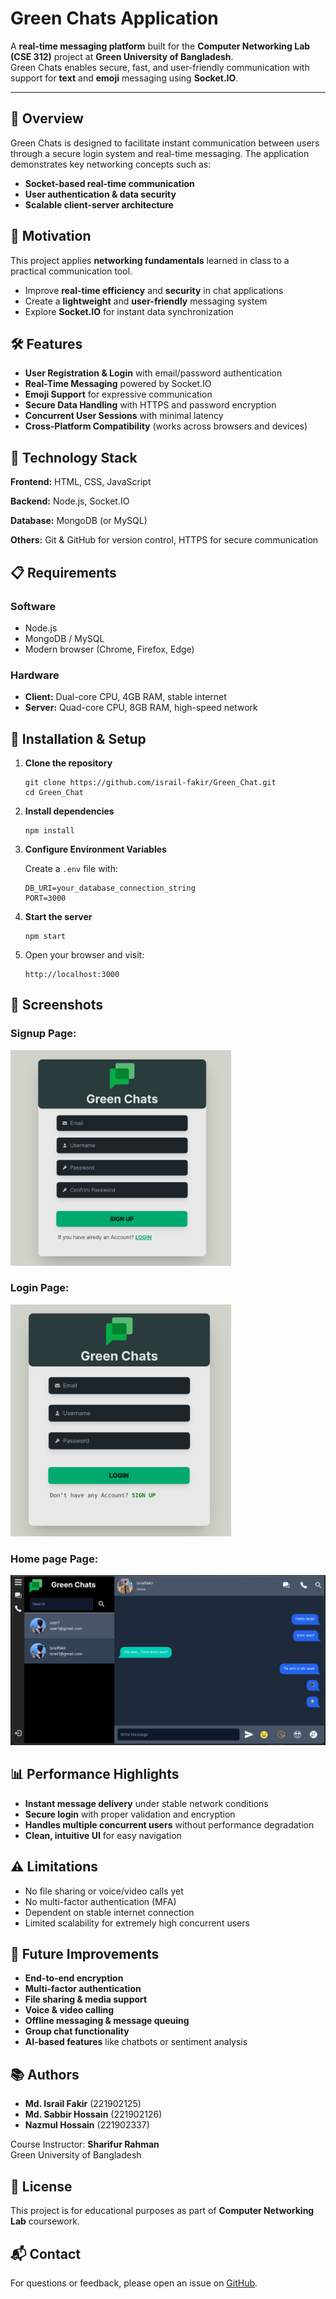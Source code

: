 <div id="green-chats-readme">

  <h1>Green Chats Application</h1>
  <p>
    A <strong>real-time messaging platform</strong> built for the <strong>Computer Networking Lab (CSE 312)</strong> project at
    <strong>Green University of Bangladesh</strong>.<br>
    Green Chats enables secure, fast, and user-friendly communication with support for <strong>text</strong> and <strong>emoji</strong> messaging using <strong>Socket.IO</strong>.
  </p>

  <hr>

  <h2>📌 Overview</h2>
  <p>
    Green Chats is designed to facilitate instant communication between users through a secure login system and real-time messaging.
    The application demonstrates key networking concepts such as:
  </p>
  <ul>
    <li><strong>Socket-based real-time communication</strong></li>
    <li><strong>User authentication &amp; data security</strong></li>
    <li><strong>Scalable client-server architecture</strong></li>
  </ul>

  <h2>🎯 Motivation</h2>
  <p>This project applies <strong>networking fundamentals</strong> learned in class to a practical communication tool.</p>
  <ul>
    <li>Improve <strong>real-time efficiency</strong> and <strong>security</strong> in chat applications</li>
    <li>Create a <strong>lightweight</strong> and <strong>user-friendly</strong> messaging system</li>
    <li>Explore <strong>Socket.IO</strong> for instant data synchronization</li>
  </ul>

  <h2>🛠 Features</h2>
  <ul>
    <li><strong>User Registration &amp; Login</strong> with email/password authentication</li>
    <li><strong>Real-Time Messaging</strong> powered by Socket.IO</li>
    <li><strong>Emoji Support</strong> for expressive communication</li>
    <li><strong>Secure Data Handling</strong> with HTTPS and password encryption</li>
    <li><strong>Concurrent User Sessions</strong> with minimal latency</li>
    <li><strong>Cross-Platform Compatibility</strong> (works across browsers and devices)</li>
  </ul>

  <h2>📂 Technology Stack</h2>
  <p><strong>Frontend:</strong> HTML, CSS, JavaScript</p>
  <p><strong>Backend:</strong> Node.js, Socket.IO</p>
  <p><strong>Database:</strong> MongoDB (or MySQL)</p>
  <p><strong>Others:</strong> Git &amp; GitHub for version control, HTTPS for secure communication</p>

  <h2>📋 Requirements</h2>
  <h3>Software</h3>
  <ul>
    <li>Node.js</li>
    <li>MongoDB / MySQL</li>
    <li>Modern browser (Chrome, Firefox, Edge)</li>
  </ul>
  <h3>Hardware</h3>
  <ul>
    <li><strong>Client:</strong> Dual-core CPU, 4GB RAM, stable internet</li>
    <li><strong>Server:</strong> Quad-core CPU, 8GB RAM, high-speed network</li>
  </ul>

  <h2>🚀 Installation &amp; Setup</h2>
  <ol>
    <li>
      <p><strong>Clone the repository</strong></p>
      <pre><code class="language-bash">git clone https://github.com/israil-fakir/Green_Chat.git
cd Green_Chat</code></pre>
    </li>
    <li>
      <p><strong>Install dependencies</strong></p>
      <pre><code class="language-bash">npm install</code></pre>
    </li>
    <li>
      <p><strong>Configure Environment Variables</strong></p>
      <p>Create a <code>.env</code> file with:</p>
      <pre><code class="language-env">DB_URI=your_database_connection_string
PORT=3000</code></pre>
    </li>
    <li>
      <p><strong>Start the server</strong></p>
      <pre><code class="language-bash">npm start</code></pre>
    </li>
    <li>
      <p>Open your browser and visit:</p>
      <pre><code>http://localhost:3000</code></pre>
    </li>
  </ol>


<h2 id="screenshots">📸 Screenshots</h2>
<h3>Signup Page:</h3>
  <img src="output\signup new.png" alt="Signup Page" width="70%">
<br/>
<h3>Login Page:</h3>
  <img src="output\login new.png" alt="Login Page" width="70%">
<br/>
<h3>Home page Page:</h3>
  <img src="output\home new.png" alt="Chat Interface" width="">

  <h2>📊 Performance Highlights</h2>
  <ul>
    <li><strong>Instant message delivery</strong> under stable network conditions</li>
    <li><strong>Secure login</strong> with proper validation and encryption</li>
    <li><strong>Handles multiple concurrent users</strong> without performance degradation</li>
    <li><strong>Clean, intuitive UI</strong> for easy navigation</li>
  </ul>

  <h2>⚠ Limitations</h2>
  <ul>
    <li>No file sharing or voice/video calls yet</li>
    <li>No multi-factor authentication (MFA)</li>
    <li>Dependent on stable internet connection</li>
    <li>Limited scalability for extremely high concurrent users</li>
  </ul>

  <h2>🔮 Future Improvements</h2>
  <ul>
    <li><strong>End-to-end encryption</strong></li>
    <li><strong>Multi-factor authentication</strong></li>
    <li><strong>File sharing &amp; media support</strong></li>
    <li><strong>Voice &amp; video calling</strong></li>
    <li><strong>Offline messaging &amp; message queuing</strong></li>
    <li><strong>Group chat functionality</strong></li>
    <li><strong>AI-based features</strong> like chatbots or sentiment analysis</li>
  </ul>

  <h2>📚 Authors</h2>
  <ul>
    <li><strong>Md. Israil Fakir</strong> (221902125)</li>
    <li><strong>Md. Sabbir Hossain</strong> (221902126)</li>
    <li><strong>Nazmul Hossain</strong> (221902337)</li>
  </ul>
  <p>Course Instructor: <strong>Sharifur Rahman</strong><br>Green University of Bangladesh</p>

  <h2>📜 License</h2>
  <p>This project is for educational purposes as part of <strong>Computer Networking Lab</strong> coursework.</p>

  <h2>📬 Contact</h2>
  <p>For questions or feedback, please open an issue on <a href="https://github.com/israil-fakir/Green_Chat/issues">GitHub</a>.</p>

</div>

